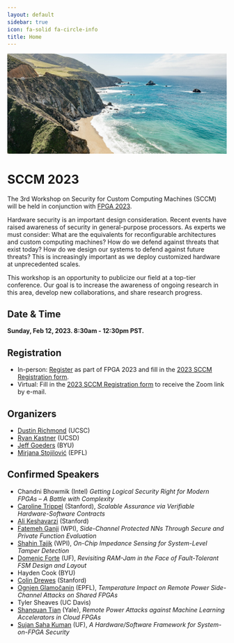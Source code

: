 ```yaml
---
layout: default
sidebar: true
icon: fa-solid fa-circle-info
title: Home
---
```


![](sccm-background.jpg)
# SCCM 2023

The 3rd Workshop on Security for Custom Computing Machines (SCCM) will be held in conjunction with [FPGA 2023](https://www.isfpga.org/). 

Hardware security is an important design consideration. Recent events have raised awareness of security in general-purpose processors. As experts we must consider: What are the equivalents for reconfigurable architectures and custom computing machines? How do we defend against threats that exist today? How do we design our systems to defend against future threats? This is increasingly important as we deploy customized hardware at unprecedented scales.

This workshop is an opportunity to publicize our field at a top-tier conference. Our goal is to increase the awareness of ongoing research in this area, develop new collaborations, and share research progress.

## Date & Time
**Sunday, Feb 12, 2023.  8:30am - 12:30pm PST.**  
<!-- [Workshop Schedule]({% link agenda.md %}). -->

## Registration
 * In-person: [Register](https://www.isfpga.org/registration/) as part of FPGA 2023 and fill in the [2023 SCCM Registration form](https://forms.gle/Lp47Go8TtE18KVTW7).
 * Virtual: Fill in the [2023 SCCM Registration form](https://forms.gle/Lp47Go8TtE18KVTW7) to receive the Zoom link by e-mail.

## Organizers
* [Dustin Richmond](https://www.dustinrichmond.com/) (UCSC)
* [Ryan Kastner](https://kastner.ucsd.edu/ryan/) (UCSD)
* [Jeff Goeders](https://ece.byu.edu/directory/jeff-goeders) (BYU)
* [Mirjana Stojilović](https://mirjanastojilovic.github.io/) (EPFL)


## Confirmed Speakers

* Chandni Bhowmik (Intel) _Getting Logical Security Right for Modern FPGAs – A Battle with Complexity_
* [Caroline Trippel](https://cs.stanford.edu/people/trippel/) (Stanford), _Scalable Assurance via Verifiable Hardware-Software Contracts_
* [Ali Keshavarzi](https://profiles.stanford.edu/ali-keshavarzi) (Stanford)
* [Fatemeh Ganji](https://www.wpi.edu/people/faculty/fganji) (WPI), _Side-Channel Protected NNs Through Secure and Private Function Evaluation_
* [Shahin Tajik](https://www.wpi.edu/people/faculty/stajik) (WPI), _On-Chip Impedance Sensing for System-Level Tamper Detection_
* [Domenic Forte](https://www.ece.ufl.edu/people/faculty/domenic-forte/) (UF), _Revisiting RAM-Jam in the Face of Fault-Tolerant FSM Design and Layout_
* Hayden Cook (BYU)
* [Colin Drewes](https://colindrewes.com/) (Stanford)
* [Ognjen Glamočanin](https://ogacns94.github.io/) (EPFL), _Temperature Impact on Remote Power Side-Channel Attacks on Shared FPGAs_
* Tyler Sheaves (UC Davis)
* [Shanquan Tian](https://caslab.csl.yale.edu/~shanquan/) (Yale), _Remote Power Attacks against Machine Learning Accelerators in Cloud FPGAs_
* [Sujan Saha Kuman](https://smartsystems.ece.ufl.edu/people/sujan-kumar-saha/) (UF), _A Hardware/Software Framework for System-on-FPGA Security_
